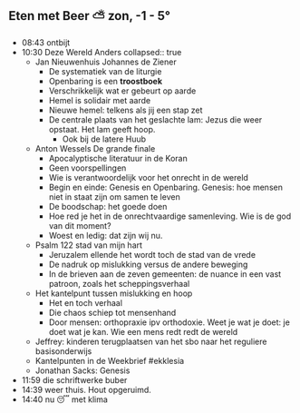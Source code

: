 ## Eten met Beer ⛅ zon, -1 - 5°
- 08:43 ontbijt
- 10:30 Deze Wereld Anders
  collapsed:: true
	- Jan Nieuwenhuis Johannes de Ziener
		- De systematiek van de liturgie
		- Openbaring is een **troostboek**
		- Verschrikkelijk wat er gebeurt op aarde
		- Hemel is solidair met aarde
		- Nieuwe hemel: telkens als jij een stap zet
		- De centrale plaats van het geslachte lam: Jezus die weer opstaat. Het lam geeft hoop.
			- Ook bij de latere Huub
	- Anton Wessels De grande finale
		- Apocalyptische literatuur in de Koran
		- Geen voorspellingen
		- Wie is verantwoordelijk voor het onrecht in de wereld
		- Begin en einde: Genesis en Openbaring. Genesis: hoe mensen niet in staat zijn om samen te leven
		- De boodschap: het goede doen
		- Hoe red je het in de onrechtvaardige samenleving. Wie is de god van dit moment?
		- Woest en ledig: dat zijn wij nu.
	- Psalm 122 stad van mijn hart
		- Jeruzalem ellende het wordt toch de stad van de vrede
		- De nadruk op mislukking versus de andere beweging
		- In de brieven aan de zeven gemeenten: de nuance in een vast patroon, zoals het scheppingsverhaal
	- Het kantelpunt tussen mislukking en hoop
		- Het en toch verhaal
		- Die chaos schiep tot mensenhand
		- Door mensen: orthopraxie ipv orthodoxie. Weet je wat je doet: je doet wat je kan. Wie een mens redt redt de wereld
	- Jeffrey: kinderen terugplaatsen van het sbo naar het reguliere basisonderwijs
	- Kantelpunten in de Weekbrief #ekklesia
	- Jonathan Sacks: Genesis
- 11:59 die schriftwerke buber
- 14:39 weer thuis. Hout opgeruimd.
- 14:40 nu 😴 met klima